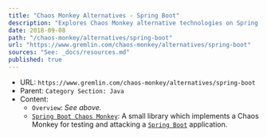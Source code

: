 ```yaml
---
title: "Chaos Monkey Alternatives - Spring Boot"
description: "Explores Chaos Monkey alternative technologies on Spring Boot."
date: 2018-09-08
path: "/chaos-monkey/alternatives/spring-boot"
url: "https://www.gremlin.com/chaos-monkey/alternatives/spring-boot"
sources: "See: _docs/resources.md"
published: true
---
```


- URL: `https://www.gremlin.com/chaos-monkey/alternatives/spring-boot`
- Parent: `Category Section: Java`
- Content:
  - `Overview`: _See above._
  - [`Spring Boot Chaos Monkey`](https://codecentric.github.io/chaos-monkey-spring-boot/): A small library which implements a Chaos Monkey for testing and attacking a [`Spring Boot`](http://spring.io/projects/spring-boot) application.

[/]:                                    /gremlin-chaos-monkey/
[/advanced-tips]:                       /gremlin-chaos-monkey/advanced-tips
[/alternatives]:                        /gremlin-chaos-monkey/alternatives
[/alternatives/azure]:                  /gremlin-chaos-monkey/alternatives/azure
[/alternatives/docker]:                 /gremlin-chaos-monkey/alternatives/docker
[/alternatives/google-cloud-platform]:  /gremlin-chaos-monkey/alternatives/google-cloud-platform
[/alternatives/kubernetes]:             /gremlin-chaos-monkey/alternatives/kubernetes
[/alternatives/openshift]:              /gremlin-chaos-monkey/alternatives/openshift
[/alternatives/private-cloud]:          /gremlin-chaos-monkey/alternatives/private-cloud
[/alternatives/spring-boot]:            /gremlin-chaos-monkey/alternatives/spring-boot
[/alternatives/vmware]:                 /gremlin-chaos-monkey/alternatives/vmware
[/developer-tutorial]:                  /gremlin-chaos-monkey/developer-tutorial
[/downloads-resources]:                 /gremlin-chaos-monkey/downloads-resources
[/origin-netflix]:                      /gremlin-chaos-monkey/origin-netflix
[/simian-army]:                         /gremlin-chaos-monkey/simian-army